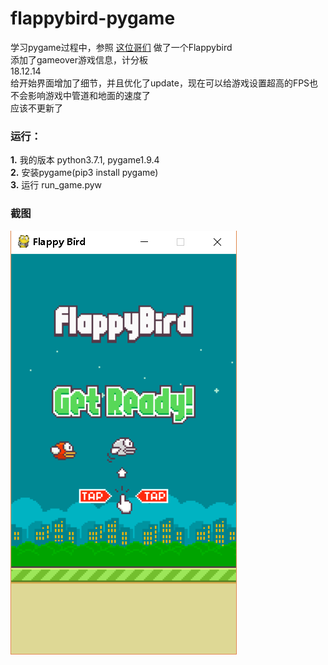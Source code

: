 # flappybird-pygame

学习pygame过程中，参照
[这位哥们](https://github.com/sourabhv/FlapPyBird/)
做了一个Flappybird  
添加了gameover游戏信息，计分板  
18.12.14  
给开始界面增加了细节，并且优化了update，现在可以给游戏设置超高的FPS也不会影响游戏中管道和地面的速度了  
应该不更新了

### 运行：
**1.** 我的版本 python3.7.1, pygame1.9.4  
**2.** 安装pygame(pip3 install pygame)  
**3.** 运行 run_game.pyw

### 截图
![image](screenshot.png)
